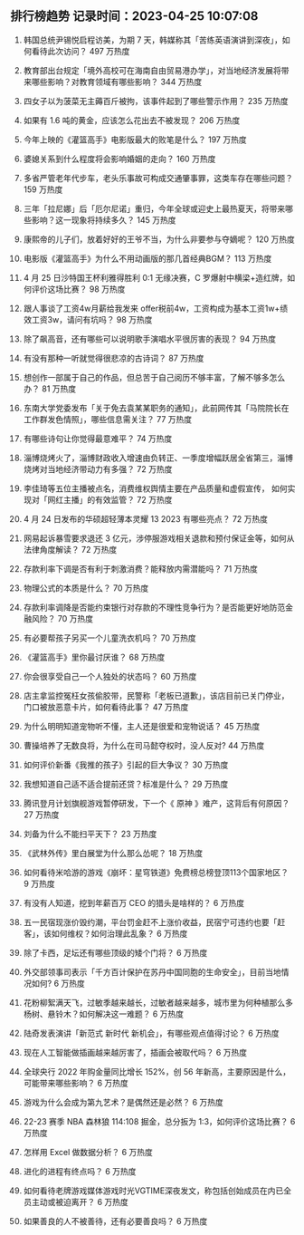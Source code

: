 
## 排行榜趋势 记录时间：2023-04-25 10:07:08
  
  1. 韩国总统尹锡悦启程访美，为期 7 天，韩媒称其「苦练英语演讲到深夜」，如何看待此次访问？ 497 万热度
    
  2. 教育部出台规定「境外高校可在海南自由贸易港办学」，对当地经济发展将带来哪些影响？对教育领域有哪些影响？ 344 万热度
    
  3. 四女子以为菠菜无主薅百斤被拘，该事件起到了哪些警示作用？ 235 万热度
    
  4. 如果有 1.6 吨的黄金，应该怎么花出去不被发现？ 206 万热度
    
  5. 今年上映的《灌篮高手》电影版最大的败笔是什么？ 197 万热度
    
  6. 婆媳关系到什么程度将会影响婚姻的走向？ 160 万热度
    
  7. 多省严管老年代步车，老头乐事故可构成交通肇事罪，这类车存在哪些问题？ 159 万热度
    
  8. 三年「拉尼娜」后「厄尔尼诺」重归，今年全球或迎史上最热夏天，将带来哪些影响？这一现象将持续多久？ 145 万热度
    
  9. 康熙帝的儿子们，放着好好的王爷不当，为什么非要参与夺嫡呢？ 120 万热度
    
  10. 电影版《灌篮高手》为什么不用动画版的那几首经典BGM？ 113 万热度
    
  11. 4 月 25 日沙特国王杯利雅得胜利 0:1 无缘决赛，C 罗爆射中横梁+造红牌，如何评价这场比赛？ 98 万热度
    
  12. 跟人事谈了工资4w月薪给我发来 offer税前4w，工资构成为基本工资1w+绩效工资3w，请问有坑吗？ 98 万热度
    
  13. 除了飙高音，还有哪些可以说明歌手演唱水平很厉害的表现？ 94 万热度
    
  14. 有没有那种一听就觉得很悲凉的古诗词？ 87 万热度
    
  15. 想创作一部属于自己的作品，但总苦于自己阅历不够丰富，了解不够多怎么办？ 81 万热度
    
  16. 东南大学党委发布「关于免去袁某某职务的通知」，此前网传其「马院院长在工作群发色情照」，哪些信息需关注？ 77 万热度
    
  17. 有哪些诗句让你觉得最意难平？ 74 万热度
    
  18. 淄博烧烤火了，淄博财政收入增速由负转正、一季度增幅跃居全省第三，淄博烧烤对当地经济带动力有多强？ 72 万热度
    
  19. 李佳琦等五位主播被点名，消费维权舆情主要在产品质量和虚假宣传， 如何实现对「网红主播」的有效监管？ 72 万热度
    
  20. 4 月 24 日发布的华硕超轻薄本灵耀 13 2023 有哪些亮点？ 72 万热度
    
  21. 网易起诉暴雪要求退还 3 亿元，涉停服游戏相关退款和预付保证金等，如何从法律角度解读？ 72 万热度
    
  22. 存款利率下调是否有利于刺激消费？能释放内需潜能吗？ 71 万热度
    
  23. 物理公式的本质是什么？ 70 万热度
    
  24. 存款利率调降是否能约束银行对存款的不理性竞争行为？是否能更好地防范金融风险？ 70 万热度
    
  25. 有必要帮孩子另买一个儿童洗衣机吗？ 70 万热度
    
  26. 《灌篮高手》里你最讨厌谁？ 68 万热度
    
  27. 你会很享受自己一个人独处的状态吗？ 60 万热度
    
  28. 店主拿监控冤枉女孩偷胶带，民警称「老板已道歉」，该店目前已关门停业，门口被放恶意卡片，如何看待此事？ 47 万热度
    
  29. 为什么明明知道宠物听不懂，主人还是很爱和宠物说话？ 45 万热度
    
  30. 曹操培养了无数良将，为什么在司马懿夺权时，没人反对? 44 万热度
    
  31. 如何评价新番《我推的孩子》引起的巨大争议？ 30 万热度
    
  32. 我想知道自己适不适合提前还贷？标准是什么？ 29 万热度
    
  33. 腾讯登月计划旗舰游戏暂停研发，下一个《 原神 》难产，这背后有何原因？ 27 万热度
    
  34. 刘备为什么不能扫平天下？ 23 万热度
    
  35. 《武林外传》里白展堂为什么那么怂呢？ 18 万热度
    
  36. 如何看待米哈游的游戏《崩坏：星穹铁道》免费榜总榜登顶113个国家地区？ 9 万热度
    
  37. 有没有人知道，挖到年薪百万 CEO 的猎头是啥样的？ 6 万热度
    
  38. 五一民宿现涨价毁约潮，平台罚金赶不上涨价收益，民宿宁可违约也要「赶客」，该如何维权？如何治理此乱象？ 6 万热度
    
  39. 除了卡西，足坛还有哪些顶级的矮个门将？ 6 万热度
    
  40. 外交部领事司表示「千方百计保护在苏丹中国同胞的生命安全」，目前当地情况如何? 6 万热度
    
  41. 花粉柳絮满天飞，过敏季越来越长，过敏者越来越多，城市里为何种植那么多杨树、悬铃木？如何解决这一难题？ 6 万热度
    
  42. 陆奇发表演讲「新范式 新时代 新机会」，有哪些观点值得讨论？ 6 万热度
    
  43. 现在人工智能做插画越来越厉害了，插画会被取代吗？ 6 万热度
    
  44. 全球央行 2022 年购金量同比增长 152%，创 56 年新高，主要原因是什么，可能带来哪些影响？ 6 万热度
    
  45. 游戏为什么会成为第九艺术？是偶然还是必然？ 6 万热度
    
  46. 22-23 赛季 NBA 森林狼 114:108 掘金，总分扳为 1:3，如何评价这场比赛？ 6 万热度
    
  47. 怎样用 Excel 做数据分析？ 6 万热度
    
  48. 进化的进程有终点吗？ 6 万热度
    
  49. 如何看待老牌游戏媒体游戏时光VGTIME深夜发文，称包括创始成员在内已全员主动或被迫离开？ 6 万热度
    
  50. 如果善良的人不被善待，还有必要善良吗？ 6 万热度
    
